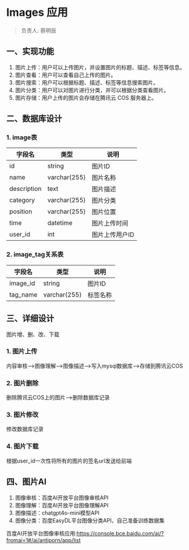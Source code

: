 # Images 应用

> 负责人: 蔡明辰

## 一、实现功能

1. 图片上传：用户可以上传图片，并设置图片的标题、描述、标签等信息。
2. 图片查看：用户可以查看自己上传的图片。
3. 图片搜索：用户可以根据标题、描述、标签等信息搜索图片。
4. 图片分类：用户可以对图片进行分类，并可以根据分类查看图片。
5. 图片存储：用户上传的图片会存储在腾讯云 COS 服务器上。

## 二、数据库设计

### 1. image表

| 字段名 | 类型 | 说明 |
| --- | --- | --- |
| id | string | 图片ID |
| name | varchar(255) | 图片名称 |
| description | text | 图片描述 |
| category | varchar(255) | 图片分类 |
| position | varchar(255) | 图片位置 |
| time | datetime | 图片上传时间 |
| user_id | int | 图片上传用户ID |

### 2. image_tag关系表

| 字段名 | 类型 | 说明 |
| --- | --- | --- |
| image_id | string | 图片ID |
| tag_name | varchar(255) | 标签名称 |


## 三、详细设计

图片增、删、改、下载

### 1. 图片上传

内容审核-->图像理解-->图像描述-->写入mysql数据库-->存储到腾讯云COS

### 2. 图片删除

删除腾讯云COS上的图片-->删除数据库记录

### 3. 图片修改

修改数据库记录

### 4. 图片下载

根据user_id一次性将所有的图片的签名url发送给前端

## 四、图片AI

1. 图像审核：百度AI开放平台图像审核API
2. 图像理解：百度AI开放平台图像理解API
3. 图像描述：chatgpt4o-mini模型API
4. 图像分类：百度EasyDL平台图像分类API，自己准备训练数据集

百度AI开放平台图像审核应用:https://console.bce.baidu.com/ai/?fromai=1#/ai/antiporn/app/list